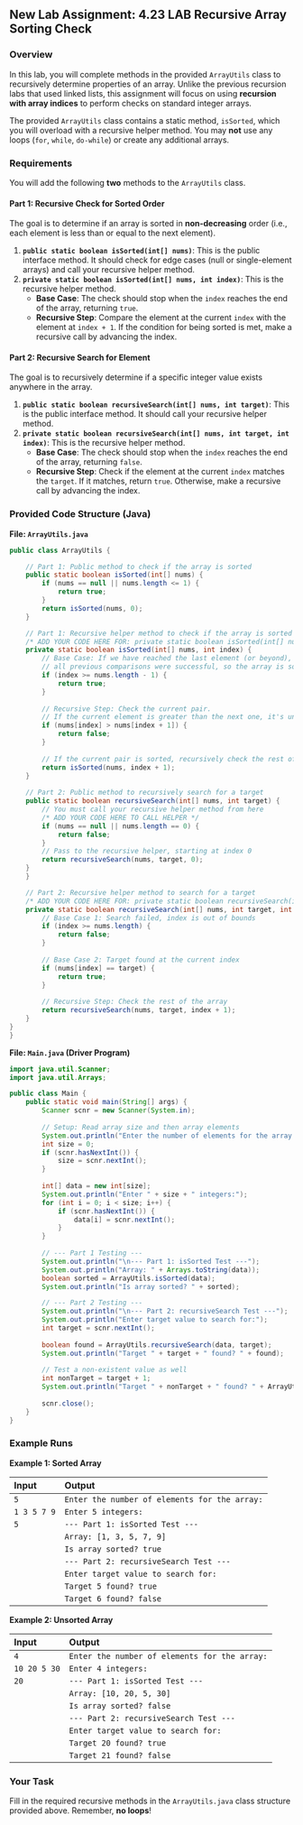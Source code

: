 ## New Lab Assignment: 4.23 LAB Recursive Array Sorting Check

### Overview

In this lab, you will complete methods in the provided `ArrayUtils` class to recursively determine properties of an array. Unlike the previous recursion labs that used linked lists, this assignment will focus on using **recursion with array indices** to perform checks on standard integer arrays.

The provided `ArrayUtils` class contains a static method, `isSorted`, which you will overload with a recursive helper method. You may **not** use any loops (`for`, `while`, `do-while`) or create any additional arrays.

### Requirements

You will add the following **two** methods to the `ArrayUtils` class.

#### Part 1: Recursive Check for Sorted Order

The goal is to determine if an array is sorted in **non-decreasing** order (i.e., each element is less than or equal to the next element).

1.  **`public static boolean isSorted(int[] nums)`**: This is the public interface method. It should check for edge cases (null or single-element arrays) and call your recursive helper method.
2.  **`private static boolean isSorted(int[] nums, int index)`**: This is the recursive helper method.
      * **Base Case**: The check should stop when the `index` reaches the end of the array, returning `true`.
      * **Recursive Step**: Compare the element at the current `index` with the element at `index + 1`. If the condition for being sorted is met, make a recursive call by advancing the index.

#### Part 2: Recursive Search for Element

The goal is to recursively determine if a specific integer value exists anywhere in the array.

1.  **`public static boolean recursiveSearch(int[] nums, int target)`**: This is the public interface method. It should call your recursive helper method.
2.  **`private static boolean recursiveSearch(int[] nums, int target, int index)`**: This is the recursive helper method.
      * **Base Case**: The check should stop when the `index` reaches the end of the array, returning `false`.
      * **Recursive Step**: Check if the element at the current `index` matches the `target`. If it matches, return `true`. Otherwise, make a recursive call by advancing the index.

### Provided Code Structure (Java)

**File: `ArrayUtils.java`**

```java
public class ArrayUtils {

    // Part 1: Public method to check if the array is sorted
    public static boolean isSorted(int[] nums) {
        if (nums == null || nums.length <= 1) {
            return true;
        }
        return isSorted(nums, 0);
    }

    // Part 1: Recursive helper method to check if the array is sorted
    /* ADD YOUR CODE HERE FOR: private static boolean isSorted(int[] nums, int index) */
    private static boolean isSorted(int[] nums, int index) {
        // Base Case: If we have reached the last element (or beyond), 
        // all previous comparisons were successful, so the array is sorted.
        if (index >= nums.length - 1) {
            return true;
        }
        
        // Recursive Step: Check the current pair.
        // If the current element is greater than the next one, it's unsorted.
        if (nums[index] > nums[index + 1]) {
            return false; 
        }
        
        // If the current pair is sorted, recursively check the rest of the array
        return isSorted(nums, index + 1);
    }
    
    // Part 2: Public method to recursively search for a target
    public static boolean recursiveSearch(int[] nums, int target) {
        // You must call your recursive helper method from here
        /* ADD YOUR CODE HERE TO CALL HELPER */
        if (nums == null || nums.length == 0) {
            return false;
        }
        // Pass to the recursive helper, starting at index 0
        return recursiveSearch(nums, target, 0);
    }
    }

    // Part 2: Recursive helper method to search for a target
    /* ADD YOUR CODE HERE FOR: private static boolean recursiveSearch(int[] nums, int target, int index) */
    private static boolean recursiveSearch(int[] nums, int target, int index) {
        // Base Case 1: Search failed, index is out of bounds
        if (index >= nums.length) {
            return false;
        }
        
        // Base Case 2: Target found at the current index
        if (nums[index] == target) {
            return true;
        }
        
        // Recursive Step: Check the rest of the array
        return recursiveSearch(nums, target, index + 1);
    }
}
}
```

**File: `Main.java` (Driver Program)**

```java
import java.util.Scanner;
import java.util.Arrays;

public class Main {
    public static void main(String[] args) {
        Scanner scnr = new Scanner(System.in);
        
        // Setup: Read array size and then array elements
        System.out.println("Enter the number of elements for the array:");
        int size = 0;
        if (scnr.hasNextInt()) {
            size = scnr.nextInt();
        }
        
        int[] data = new int[size];
        System.out.println("Enter " + size + " integers:");
        for (int i = 0; i < size; i++) {
            if (scnr.hasNextInt()) {
                data[i] = scnr.nextInt();
            }
        }
        
        // --- Part 1 Testing ---
        System.out.println("\n--- Part 1: isSorted Test ---");
        System.out.println("Array: " + Arrays.toString(data));
        boolean sorted = ArrayUtils.isSorted(data);
        System.out.println("Is array sorted? " + sorted);

        // --- Part 2 Testing ---
        System.out.println("\n--- Part 2: recursiveSearch Test ---");
        System.out.println("Enter target value to search for:");
        int target = scnr.nextInt();
        
        boolean found = ArrayUtils.recursiveSearch(data, target);
        System.out.println("Target " + target + " found? " + found);
        
        // Test a non-existent value as well
        int nonTarget = target + 1; 
        System.out.println("Target " + nonTarget + " found? " + ArrayUtils.recursiveSearch(data, nonTarget));
        
        scnr.close();
    }
}
```

### Example Runs

**Example 1: Sorted Array**

| Input | Output |
| :--- | :--- |
| `5` | `Enter the number of elements for the array:` |
| `1 3 5 7 9` | `Enter 5 integers:` |
| `5` | `--- Part 1: isSorted Test ---` |
| | `Array: [1, 3, 5, 7, 9]` |
| | `Is array sorted? true` |
| | `--- Part 2: recursiveSearch Test ---` |
| | `Enter target value to search for:` |
| | `Target 5 found? true` |
| | `Target 6 found? false` |

**Example 2: Unsorted Array**

| Input | Output |
| :--- | :--- |
| `4` | `Enter the number of elements for the array:` |
| `10 20 5 30` | `Enter 4 integers:` |
| `20` | `--- Part 1: isSorted Test ---` |
| | `Array: [10, 20, 5, 30]` |
| | `Is array sorted? false` |
| | `--- Part 2: recursiveSearch Test ---` |
| | `Enter target value to search for:` |
| | `Target 20 found? true` |
| | `Target 21 found? false` |

### **Your Task**

Fill in the required recursive methods in the `ArrayUtils.java` class structure provided above. Remember, **no loops**\!
